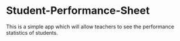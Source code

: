 # Student-Performance-Sheet
This is a simple app which will allow teachers to see the performance statistics of students.
